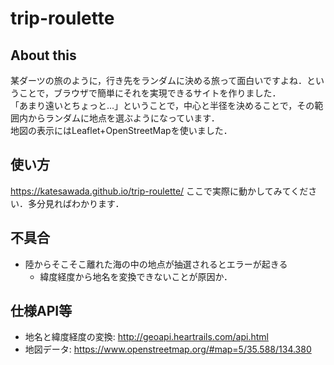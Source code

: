# trip-roulette

## About this
某ダーツの旅のように，行き先をランダムに決める旅って面白いですよね．ということで，ブラウザで簡単にそれを実現できるサイトを作りました．  
「あまり遠いとちょっと…」ということで，中心と半径を決めることで，その範囲内からランダムに地点を選ぶようになっています．  
地図の表示にはLeaflet+OpenStreetMapを使いました．
## 使い方
https://katesawada.github.io/trip-roulette/
ここで実際に動かしてみてください．多分見ればわかります．
## 不具合
 - 陸からそこそこ離れた海の中の地点が抽選されるとエラーが起きる
    - 緯度経度から地名を変換できないことが原因か．
## 仕様API等
 - 地名と緯度経度の変換: http://geoapi.heartrails.com/api.html
 - 地図データ: https://www.openstreetmap.org/#map=5/35.588/134.380